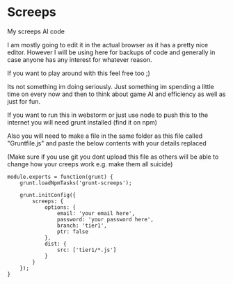 # Screeps
My screeps AI code

I am mostly going to edit it in the actual browser as it has a pretty nice editor. However I will be using here for backups of code and generally in case anyone has any interest for whatever reason.

If you want to play around with this feel free too ;)

Its not something im doing seriously. Just something im spending a little time on every now and then to think about game AI and efficiency as well as just for fun.

If you want to run this in webstorm or just use node to push this to the internet you will need grunt installed (find it on npm)

Also you will need to make a file in the same folder as this file called "Gruntfile.js" and paste the below contents with your details replaced

(Make sure if you use git you dont upload this file as others will be able to change how your creeps work e.g. make them all suicide)

    module.exports = function(grunt) {
        grunt.loadNpmTasks('grunt-screeps');
        
        grunt.initConfig({
            screeps: {
                options: {
                    email: 'your email here',
                    password: 'your password here',
                    branch: 'tier1',
                    ptr: false
                },
                dist: {
                    src: ['tier1/*.js']
                }
            }
        });
    }
